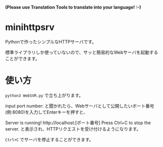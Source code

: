 **(Please use Translation Tools to translate into your language! :-)**

# minihttpsrv
Pythonで作ったシンプルなHTTPサーバです。

標準ライブラリしか使っていないので、サッと簡易的なWebサーバを起動することができます。

# 使い方
``` python3 WebSVR.py ``` で立ち上がります。

input port number: と聞かれたら、Webサーバとして公開したいポート番号(例:8080)を入力してEnterキーを押すと、

Server is running! http://localhost:[ポート番号] Press Ctrl+C to stop the server. と表示され、HTTPリクエストを受け付けるようになります。

``` Ctrl+C ``` でサーバを停止することができます。
